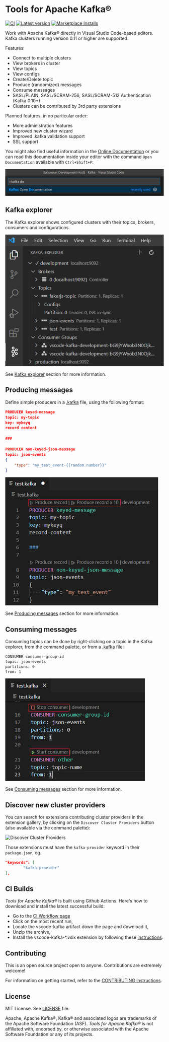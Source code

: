 # Tools for Apache Kafka®

[![CI](https://img.shields.io/github/workflow/status/jlandersen/vscode-kafka/CI/master)](https://github.com/jlandersen/vscode-kafka/actions?query=workflow%3ACI+branch%3Amaster)
[![Latest version](https://img.shields.io/visual-studio-marketplace/v/jeppeandersen.vscode-kafka?color=brightgreen)](https://marketplace.visualstudio.com/items?itemName=jeppeandersen.vscode-kafka)
[![Marketplace Installs](https://img.shields.io/visual-studio-marketplace/i/jeppeandersen.vscode-kafka?logo=Installs)](https://marketplace.visualstudio.com/items?itemName=jeppeandersen.vscode-kafka)

Work with Apache Kafka® directly in Visual Studio Code-based editors. Kafka clusters running version 0.11 or higher are supported.

Features:
- Connect to multiple clusters
- View brokers in cluster
- View topics
- View configs
- Create/Delete topic
- Produce (randomized) messages
- Consume messages
- SASL/PLAIN, SASL/SCRAM-256, SASL/SCRAM-512 Authentication (Kafka 0.10+)
- Clusters can be contributed by 3rd party extensions

Planned features, in no particular order:
- More administration features
- Improved new cluster wizard
- Improved .kafka validation support
- SSL support

You might also find useful information in the [Online Documentation](https://github.com/jlandersen/vscode-kafka/blob/master/docs/README.md)
or you can read this documentation inside your editor with the command `Open Documentation` available with `Ctrl+Shift+P`:

![Open Documentation](docs/assets/open-doc-cmd.png)

## Kafka explorer

The Kafka explorer shows configured clusters with their topics, brokers, consumers and configurations.

![Screenshot-1](docs/assets/kafka-explorer.png)

See [Kafka explorer](https://github.com/jlandersen/vscode-kafka/blob/master/docs/Explorer.md) section for more information.

## Producing messages

Define simple producers in a [.kafka](https://github.com/jlandersen/vscode-kafka/blob/master/docs/KafkaFile.md#kafkafile) file, using the following format:

```json
PRODUCER keyed-message
topic: my-topic
key: mykeyq
record content

###

PRODUCER non-keyed-json-message
topic: json-events
{
    "type": "my_test_event-{{random.number}}"
}
```

![Producers](docs/assets/kafka-file-producers.png)

See [Producing messages](https://github.com/jlandersen/vscode-kafka/blob/master/docs/Producing.md) section for more information.

## Consuming messages

Consuming topics can be done by right-clicking on a topic in the Kafka explorer, from the command palette, or from a [.kafka](https://github.com/jlandersen/vscode-kafka/blob/master/docs/KafkaFile.md#kafkafile) file:

```
CONSUMER consumer-group-id
topic: json-events
partitions: 0
from: 1
```

![Start Consumer with a .kafka file](docs/assets/start-consumer-from-kafkafile.png)

See [Consuming messages](https://github.com/jlandersen/vscode-kafka/blob/master/docs/Consuming.md) section for more information.

## Discover new cluster providers

You can search for extensions contributing cluster providers in the extension gallery, by clicking on the `Discover Cluster Providers` button (also available via the command palette):

![Discover Cluster Providers](docs/assets/kafka-explorer-discover-providers.png)

Those extensions must have the `kafka-provider` keyword in their `package.json`, eg.
```json
"keywords": [
		"kafka-provider"
],
```

## CI Builds

_Tools for Apache Kafka®_ is built using Github Actions. Here's how to download and install the latest successful build:
- Go to the [CI Workflow page](https://github.com/jlandersen/vscode-kafka/actions?query=workflow%3ACI+is%3Asuccess+branch%3Amaster)
- Click on the most recent run,
- Locate the vscode-kafka artifact down the page and download it,
- Unzip the archive,
- Install the vscode-kafka-*.vsix extension by following these [instructions](https://code.visualstudio.com/docs/editor/extension-gallery#_install-from-a-vsix).

## Contributing

This is an open source project open to anyone. Contributions are extremely welcome!

For information on getting started, refer to the [CONTRIBUTING instructions](CONTRIBUTING.md).
## License
MIT License. See [LICENSE](LICENSE) file.

Apache, Apache Kafka®, Kafka® and associated logos are trademarks of the Apache Software Foundation (ASF). _Tools for Apache Kafka®_ is not affiliated with, endorsed by, or otherwise associated with the Apache Software Foundation or any of its projects.

